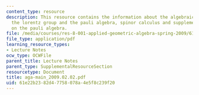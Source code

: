 ```yaml
---
content_type: resource
description: This resource contains the information about the algebraic preliminaries,
  the lorentz group and the pauli algebra, spinor calculus and supplementary material
  on the pauli algebra.
file: /media/courses/res-8-001-applied-geometric-algebra-spring-2009/61e22b2382d47758078a4e5f8c239f20_aga-main_2009.02.02.pdf
file_type: application/pdf
learning_resource_types:
- Lecture Notes
ocw_type: OCWFile
parent_title: Lecture Notes
parent_type: SupplementalResourceSection
resourcetype: Document
title: aga-main_2009.02.02.pdf
uid: 61e22b23-82d4-7758-078a-4e5f8c239f20
---
```

